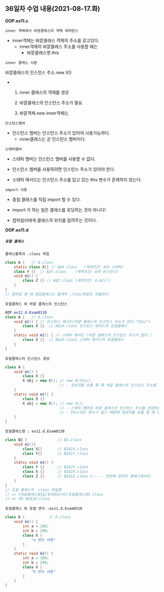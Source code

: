## 36일차 수업 내용(2021-08-17.화)

**OOP.ex11.c**

` inner 객체에서 바깥클래스의 객체 레퍼런스 `

- inner객체는 바깥클래스 객체의 주소를 갖고있다.
  - inner객체의 바깥클래스 주소를 사용할 때는 
    - 바깥클래스명.this

` inner 클래스 사용 `

바깥클래스의 인스턴스 주소.new X()

- 1. inner 클래스의 객체를 생성

  2. 바깥클래스의 인스턴스 주소가 필요

  3. 바깥객체.new inner객체();

     

` 인스턴스멤버 `

- 인스턴스 멤버는 인스턴스 주소가 있어야 사용가능하다.
  - inner클래스는 곧 인스턴스 멤버이다.



` 스태틱멤버 `

- 스태틱 멤버는 인스턴스 멤버를 사용할 수 없다.

- 인스턴스 멤버를 사용하려면 인스턴스 주소가 있어야 한다.
- 스태틱 메서드는 인스턴스 주소를 담고 있는 this 변수가 존재하지 않는다.



` import 사용 `

- 중첩 클래스를 직접 import 할 수 있다.

- import 가 하는 일은 클래스를 로딩하는 것이 아니다!
- 컴파일러에게 클래스의 위치를 알려주는 것이다.



**OOP.ex11.d**

##### ` 로컬 클래스 `

` 클래스블록과 .class 파일 `

``` java
class A {	// A.class
    static class X{} // A$X.class	(제약조건: A의 스태틱)
    class Y {}	// A$Y.class	(제약조건: A의 인스턴스)
    void m1() {
        class Z {} // A$Z.class	(제약조건: A.m1()) 
    }
}
// 컴파일 할 때 중첩클래스는 별개의 .class파일로 추출된다.
```



` 로컬클래스 와 바깥 클래스의 인스턴스  `

``` java
OOP.ex11.d.Exam0110
class A {	// A.class
    void m1() { // 인스턴스 메서드(바깥 클래스의 인스턴스 주소가 있다."this")
        class X {}	// A$1X.class 인스턴스 메서드의 로컬클래스
    }
    static void m2() { // 스태틱 메서드 (바깥 클래스의 인스턴스 주소가 없다.)
        class X {}	// A$2X.class 스태틱 메서드의 로컬클래스
    }
}
```



` 로컬클래스의 인스턴스 생성 `

``` java
class A {
    void m1() {
        class X {}
        X obj = new X(); // new X(this), 
        				 // - 생성자를 호출 할 때 바깥 클래스의 인스턴스 주소를 파라미터로 넘긴다.
    }
    static void m2() {
        class X {}
        X obj = new X(); // new X();
        				 // - 스태틱 멤버로 바깥 클래스의 인스턴스 주소를 저장하는 
        				 // - this라는 변수가 없기 때문에 생성자를 호출 할 때 넘겨주지 않는다.
    }
}
```



` 로컬클래스명 : ex11.d.Exam0130 `

``` java
class B2 {				// B2.class
    void m1(){
        class X{}		// B2$1X.class
        class Y{}		// B2$1Y.class
    }
    static void m2() {
        class Y {}		// B2$2Y.class
        class X {}		// B2$2X.class
        class Z {}		// B2$1Z,class <----- 첫번째 정의된 클래스명이다.
    }
}
// 로컬 클래스의 .class 파일명
// => [바깥클래스명]$[정의된순서][로컬클래스명].class
// => 예) B2$1X.class
```







` 로컬클래스 와 로컬 변수 :ex11.d.Exam0310 `

``` java
class D {			// D.class
    void m1() {
        int a = 100;
        int b = 200;
        class X {
            "a 변수 사용"
        }
    }
    static void m2() {
        int a = 100;
        int b = 200;
        class X {
            "b 변수 사용"
        }
    }
}
```





